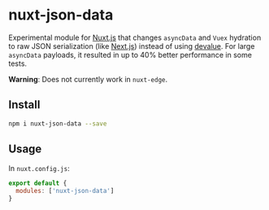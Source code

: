# nuxt-json-data

Experimental module for [Nuxt.js](https://nuxtjs.org) that changes `asyncData` and `Vuex` hydration to raw JSON serialization (like [Next.js](https://nextjs.org)) instead of using [devalue](https://www.npmjs.com/package/@nuxt/devalue). For large `asyncData` payloads, it resulted in up to 40% better performance in some tests.

**Warning**: Does not currently work in `nuxt-edge`.

## Install

```sh
npm i nuxt-json-data --save
```

## Usage

In `nuxt.config.js`:

```js
export default {
  modules: ['nuxt-json-data']
}
```
